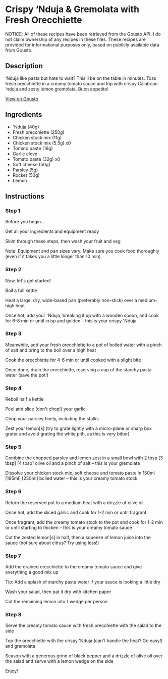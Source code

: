 # Crispy ‘Nduja & Gremolata with Fresh Orecchiette

NOTICE: All of these recipes have been retrieved from the Gousto API. I do not claim ownership of any recipes in these files. These recipes are provided for informational purposes only, based on publicly available data from Gousto.

## Description

‘Nduja like pasta but hate to wait? This’ll be on the table in minutes. Toss fresh orecchiette in a creamy tomato sauce and top with crispy Calabrian ‘nduja and zesty lemon gremolata. Buon appetito!

[View on Gousto](https://www.gousto.co.uk/recipes/cookbook/crispy-nduja-gremolata-with-fresh-orecchiette)

## Ingredients

-  'Nduja (40g)
- Fresh orecchiette (250g)
- Chicken stock mix (11g)
- Chicken stock mix (5.5g) x0
- Tomato paste (16g)
- Garlic clove
- Tomato paste (32g) x0
- Soft cheese (50g)
- Parsley (5g)
- Rocket (50g)
- Lemon

## Instructions


### Step 1

Before you begin...

Get all your ingredients and equipment ready

Skim through these steps, then wash your fruit and veg

Note: Equipment and pan sizes vary. Make sure you cook food thoroughly (even if it takes you a little longer than 10 min)


### Step 2

Now, let's get started!

Boil a full kettle

Heat a large, dry, wide-based pan (preferably non-stick) over a medium-high heat

Once hot, add your 'Nduja, breaking it up with a wooden spoon, and cook for 6-8 min or until crisp and golden – this is your crispy 'Nduja


### Step 3

Meanwhile, add your fresh orecchiette to a pot of boiled water with a pinch of salt and bring to the boil over a high heat

Cook the orecchiette for 4-6 min or until cooked with a slight bite

Once done, drain the orecchiette, reserving a cup of the starchy pasta water (save the pot!)


### Step 4

Reboil half a kettle

Peel and slice (don't chop!) your garlic

Chop your parsley finely, including the stalks

Zest your lemon[s] (try to grate lightly with a micro-plane or sharp box grater and avoid grating the white pith, as this is very bitter)


### Step 5

Combine the chopped parsley and lemon zest in a small bowl with 2 tbsp <span class="text-purple">[3 tbsp]</span><span class="text-danger"> [4 tbsp]</span> olive oil and a pinch of salt – this is your gremolata

Dissolve your chicken stock mix, soft cheese and tomato paste in 150ml <span class="text-purple">[195ml]</span> <span class="text-danger">[250ml]</span> boiled water – this is your creamy tomato stock


### Step 6

Return the reserved pot to a medium heat with a drizzle of olive oil

Once hot, add the sliced garlic and cook for 1-2 min or until fragrant

Once fragrant, add the creamy tomato stock to the pot and cook for 1-2 min or until starting to thicken – this is your creamy tomato sauce

Cut the zested lemon[s] in half, then a squeeze of lemon juice into the sauce (not sure about citrus? Try using less!)


### Step 7

Add the drained orecchiette to the creamy tomato sauce and give everything a good mix up

Tip: Add a splash of starchy pasta water if your sauce is looking a little dry

Wash your salad, then pat it dry with kitchen paper

Cut the remaining lemon into 1 wedge per person

### Step 8

Serve the creamy tomato sauce with fresh orecchiette with the salad to the side

Top the orecchiette with the crispy 'Nduja (can't handle the heat? Go easy!) and gremolata

Season with a generous grind of black pepper and a drizzle of olive oil over the salad and serve with a lemon wedge on the side

Enjoy!

